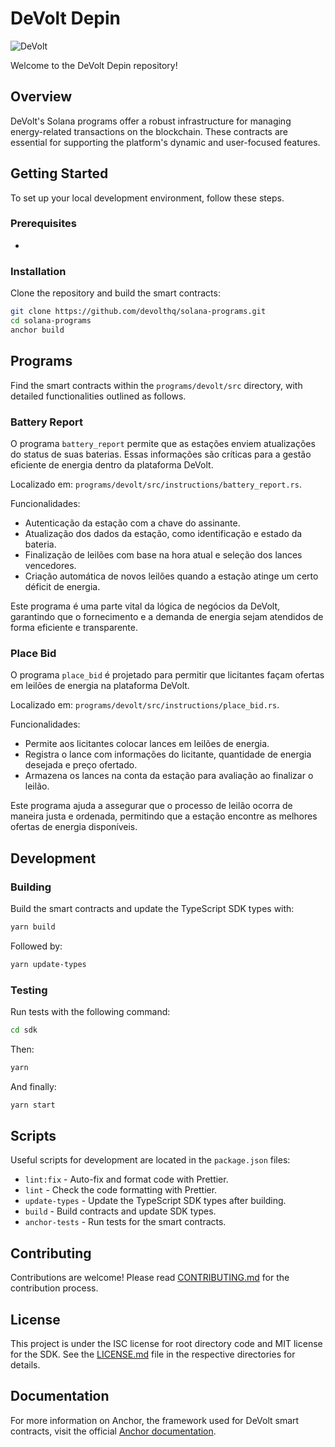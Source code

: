 # DeVolt Depin

![DeVolt](assets/logo.jpg)

Welcome to the DeVolt Depin repository!

## Overview

DeVolt's Solana programs offer a robust infrastructure for managing energy-related transactions on the blockchain. These contracts are essential for supporting the platform's dynamic and user-focused features.

## Getting Started

To set up your local development environment, follow these steps.

### Prerequisites

- 

### Installation

Clone the repository and build the smart contracts:

```bash
git clone https://github.com/devolthq/solana-programs.git
cd solana-programs
anchor build
```

## Programs

Find the smart contracts within the `programs/devolt/src` directory, with detailed functionalities outlined as follows.

### Battery Report

O programa `battery_report` permite que as estações enviem atualizações do status de suas baterias. Essas informações são críticas para a gestão eficiente de energia dentro da plataforma DeVolt.

Localizado em: `programs/devolt/src/instructions/battery_report.rs`.

Funcionalidades:
- Autenticação da estação com a chave do assinante.
- Atualização dos dados da estação, como identificação e estado da bateria.
- Finalização de leilões com base na hora atual e seleção dos lances vencedores.
- Criação automática de novos leilões quando a estação atinge um certo déficit de energia.

Este programa é uma parte vital da lógica de negócios da DeVolt, garantindo que o fornecimento e a demanda de energia sejam atendidos de forma eficiente e transparente.

### Place Bid

O programa `place_bid` é projetado para permitir que licitantes façam ofertas em leilões de energia na plataforma DeVolt.

Localizado em: `programs/devolt/src/instructions/place_bid.rs`.

Funcionalidades:
- Permite aos licitantes colocar lances em leilões de energia.
- Registra o lance com informações do licitante, quantidade de energia desejada e preço ofertado.
- Armazena os lances na conta da estação para avaliação ao finalizar o leilão.

Este programa ajuda a assegurar que o processo de leilão ocorra de maneira justa e ordenada, permitindo que a estação encontre as melhores ofertas de energia disponíveis.


## Development

### Building

Build the smart contracts and update the TypeScript SDK types with:

```bash
yarn build
```

Followed by:

```bash
yarn update-types
```

### Testing

Run tests with the following command:

```bash
cd sdk
```

Then:
```bash
yarn
```

And finally:
```bash
yarn start
```

## Scripts

Useful scripts for development are located in the `package.json` files:

- `lint:fix` - Auto-fix and format code with Prettier.
- `lint` - Check the code formatting with Prettier.
- `update-types` - Update the TypeScript SDK types after building.
- `build` - Build contracts and update SDK types.
- `anchor-tests` - Run tests for the smart contracts.

## Contributing

Contributions are welcome! Please read [CONTRIBUTING.md](CONTRIBUTING.md) for the contribution process.

## License

This project is under the ISC license for root directory code and MIT license for the SDK. See the [LICENSE.md](LICENSE) file in the respective directories for details.

## Documentation

For more information on Anchor, the framework used for DeVolt smart contracts, visit the official [Anchor documentation](https://www.anchor-lang.com/).